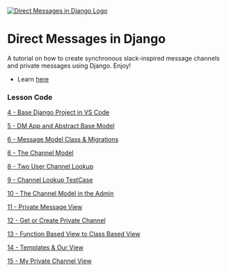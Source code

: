 [![Direct Messages in Django Logo](https://static.codingforentrepreneurs.com/media/projects/direct-messages-django/images/share/Direct_Messages_in_Django_-_Share.jpg)](https://www.codingforentrepreneurs.com/projects/direct-messages-django)

# Direct Messages in Django
A tutorial on how to create synchronous slack-inspired message channels and private messages using Django. Enjoy!

- Learn [here](https://www.codingforentrepreneurs.com/projects/direct-messages-django)

### Lesson Code

[4 - Base Django Project in VS Code](../../tree/3ab033b0a4d4b7ab7cba2ed89ceaec111b79f013/)

[5 - DM App and Abstract Base Model](../../tree/71faf517f23e90c6b4e88194c5b04e999d8b1f17/)

[6 - Message Model Class & Migrations](../../tree/5432f908f55a20a94422bb482f80348c55ad7dc4/)

[6 - The Channel Model](../../tree/2a4dcef13b5d25bdb3c05e8cdc6a0f2ddb375279/)

[8 - Two User Channel Lookup](../../tree/8213133542447ef57227a71b5b98d7080072e688/)

[9 - Channel Lookup TestCase](../../tree/62a3069f4b3d7f1a6d2a93d5f75800a02e1a5fd6/)

[10 - The Channel Model in the Admin](../../tree/50a1ba15f08be4ee75c660254feea04fc2e55e56/)

[11 - Private Message View](../../tree/4b8b6b1125b5ca15ef3fd1eadb32567408e0e8e0/)

[12 - Get or Create Private Channel](../../tree/b3c828c5be2ea74c908670f59f221340ec838d4f/)

[13 - Function Based View to Class Based View](../../tree/82eea051edce6ac4c732c6ec66ec0c00c2edbc48/)

[14 - Templates & Our View](../../tree/188d7fb9e311f32528095b667c511e23f3ca74de/)

[15 - My Private Channel View](../../tree/f48b71ae5bfe008b69be3eb1af137aa66a7eafc7/)


